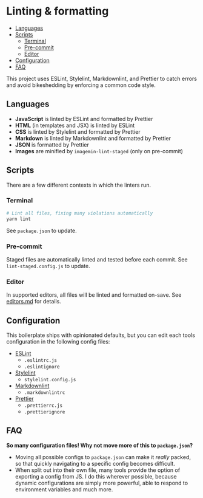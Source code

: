 # Linting & formatting

-   [Languages](#languages)
-   [Scripts](#scripts)
    -   [Terminal](#terminal)
    -   [Pre-commit](#pre-commit)
    -   [Editor](#editor)
-   [Configuration](#configuration)
-   [FAQ](#faq)

This project uses ESLint, Stylelint, Markdownlint, and Prettier to catch errors and avoid bikeshedding by enforcing a common code style.

## Languages

-   **JavaScript** is linted by ESLint and formatted by Prettier
-   **HTML** (in templates and JSX) is linted by ESLint
-   **CSS** is linted by Stylelint and formatted by Prettier
-   **Markdown** is linted by Markdownlint and formatted by Prettier
-   **JSON** is formatted by Prettier
-   **Images** are minified by `imagemin-lint-staged` (only on pre-commit)

## Scripts

There are a few different contexts in which the linters run.

### Terminal

```bash
# Lint all files, fixing many violations automatically
yarn lint
```

See `package.json` to update.

### Pre-commit

Staged files are automatically linted and tested before each commit. See `lint-staged.config.js` to update.

### Editor

In supported editors, all files will be linted and formatted on-save. See [editors.md](editors.md) for details.

## Configuration

This boilerplate ships with opinionated defaults, but you can edit each tools configuration in the following config files:

-   [ESLint](https://eslint.org/docs/user-guide/configuring)
    -   `.eslintrc.js`
    -   `.eslintignore`
-   [Stylelint](https://stylelint.io/user-guide/configuration/)
    -   `stylelint.config.js`
-   [Markdownlint](https://github.com/markdownlint/markdownlint/blob/master/docs/configuration.md)
    -   `.markdownlintrc`
-   [Prettier](https://prettier.io/docs/en/configuration.html)
    -   `.prettierrc.js`
    -   `.prettierignore`

## FAQ

**So many configuration files! Why not move more of this to `package.json`?**

-   Moving all possible configs to `package.json` can make it _really_ packed, so that quickly navigating to a specific config becomes difficult.
-   When split out into their own file, many tools provide the option of exporting a config from JS. I do this wherever possible, because dynamic configurations are simply more powerful, able to respond to environment variables and much more.
